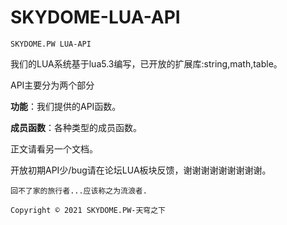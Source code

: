 # SKYDOME-LUA-API
```
SKYDOME.PW LUA-API
```

我们的LUA系统基于lua5.3编写，已开放的扩展库:string,math,table。

API主要分为两个部分 

**功能**：我们提供的API函数。

**成员函数**：各种类型的成员函数。



正文请看另一个文档。

开放初期API少/bug请在论坛LUA板块反馈，谢谢谢谢谢谢谢谢谢。







```
回不了家的旅行者...应该称之为流浪者.

Copyright © 2021 SKYDOME.PW-天穹之下
```
